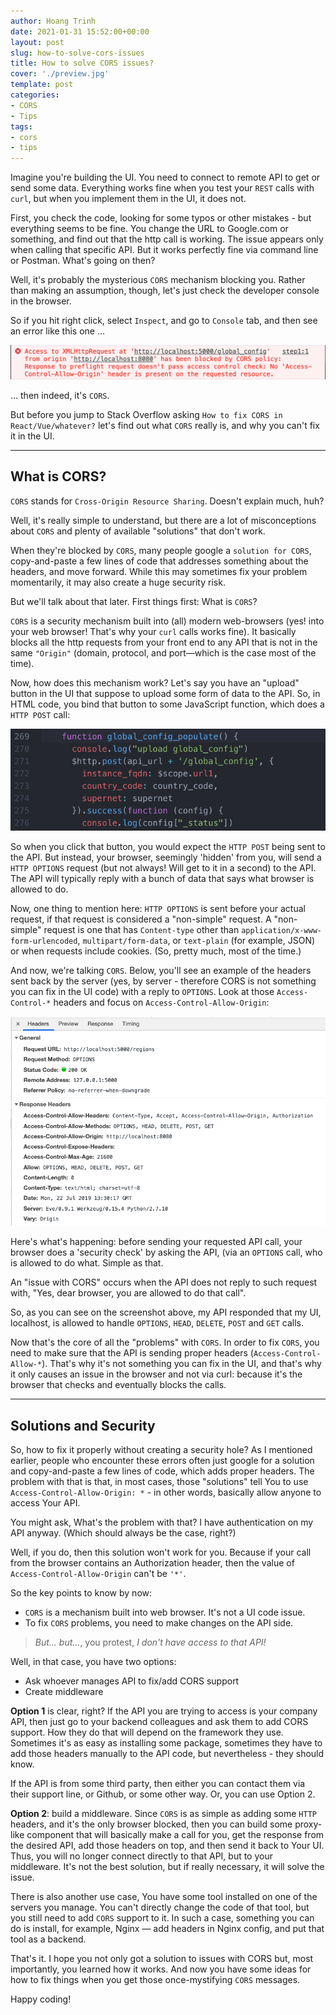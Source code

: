 ```yaml
---
author: Hoang Trinh
date: 2021-01-31 15:52:00+00:00
layout: post
slug: how-to-solve-cors-issues
title: How to solve CORS issues?
cover: './preview.jpg'
template: post
categories:
- CORS
- Tips
tags:
- cors
- tips
---
```


Imagine you're building the UI. You need to connect to remote API to get or send some data. Everything works fine when you test your `REST` calls with `curl`, but when you implement them in the UI, it does not.

First, you check the code, looking for some typos or other mistakes - but everything seems to be fine. You change the URL to Google.com or something, and find out that the http call is working. The issue appears only when calling that specific API. But it works perfectly fine via command line or Postman. What's going on then?

Well, it's probably the mysterious `CORS` mechanism blocking you. Rather than making an assumption, though, let's just check the developer console in the browser.

So if you hit right click, select `Inspect`, and go to `Console` tab, and then see an error like this one ...

![CORS example](./cors-example.png)

… then indeed, it's `CORS`.

But before you jump to Stack Overflow asking `How to fix CORS in React/Vue/whatever?` let's find out what `CORS` really is, and why you can't fix it in the UI.

---

## What is CORS?

`CORS` stands for `Cross-Origin Resource Sharing`. Doesn't explain much, huh?

Well, it's really simple to understand, but there are a lot of misconceptions about `CORS` and plenty of available "solutions" that don't work.

When they're blocked by `CORS`, many people google a `solution for CORS`, copy-and-paste a few lines of code that addresses something about the headers, and move forward. While this may sometimes fix your problem momentarily, it may also create a huge security risk.

But we'll talk about that later. First things first: What is `CORS`?

`CORS` is a security mechanism built into (all) modern web-browsers (yes! into your web browser! That's why your `curl` calls works fine). It basically blocks all the http requests from your front end to any API that is not in the same `"Origin"` (domain, protocol, and port—which is the case most of the time).

Now, how does this mechanism work? Let's say you have an "upload" button in the UI that suppose to upload some form of data to the API. So, in HTML code, you bind that button to some JavaScript function, which does a `HTTP POST` call:

![POST call](./post-call.png)

So when you click that button, you would expect the `HTTP POST` being sent to the API. But instead, your browser, seemingly 'hidden' from you, will send a `HTTP OPTIONS` request (but not always! Will get to it in a second) to the API. The API will typically reply with a bunch of data that says what browser is allowed to do.

Now, one thing to mention here: `HTTP OPTIONS` is sent before your actual request, if that request is considered a "non-simple" request. A "non-simple" request is one that has `Content-type` other than `application/x-www-form-urlencoded`, `multipart/form-data`, or `text-plain` (for example, JSON) or when requests include cookies. (So, pretty much, most of the time.)

And now, we're talking `CORS`. Below, you'll see an example of the headers sent back by the server (yes, by server - therefore CORS is not something you can fix in the UI code) with a reply to `OPTIONS`. Look at those `Access-Control-*` headers and focus on `Access-Control-Allow-Origin`:

![CORS headers](./cors-headers.png)

Here's what's happening: before sending your requested API call, your browser does a 'security check' by asking the API, (via an `OPTIONS` call, who is allowed to do what. Simple as that.

An "issue with CORS" occurs when the API does not reply to such request with, "Yes, dear browser, you are allowed to do that call".

So, as you can see on the screenshot above, my API responded that my UI, localhost, is allowed to handle `OPTIONS`, `HEAD`, `DELETE`, `POST` and `GET` calls.

Now that's the core of all the "problems" with `CORS`. In order to fix `CORS`, you need to make sure that the API is sending proper headers (`Access-Control-Allow-*`). That's why it's not something you can fix in the UI, and that's why it only causes an issue in the browser and not via curl: because it's the browser that checks and eventually blocks the calls.

---

## Solutions and Security

So, how to fix it properly without creating a security hole? As I mentioned earlier, people who encounter these errors often just google for a solution and copy-and-paste a few lines of code, which adds proper headers. The problem with that is that, in most cases, those "solutions" tell You to use `Access-Control-Allow-Origin: *` - in other words, basically allow anyone to access Your API.

You might ask, What's the problem with that? I have authentication on my API anyway. (Which should always be the case, right?)

Well, if you do, then this solution won't work for you. Because if your call from the browser contains an Authorization header, then the value of `Access-Control-Allow-Origin` can't be `'*'`.

So the key points to know by now:

- `CORS` is a mechanism built into web browser. It's not a UI code issue.
- To fix `CORS` problems, you need to make changes on the API side.

> _But… but…_, you protest, _I don't have access to that API!_

Well, in that case, you have two options:

- Ask whoever manages API to fix/add CORS support
- Create middleware

**Option 1** is clear, right? If the API you are trying to access is your company API, then just go to your backend colleagues and ask them to add CORS support. How they do that will depend on the framework they use. Sometimes it's as easy as installing some package, sometimes they have to add those headers manually to the API code, but nevertheless - they should know.

If the API is from some third party, then either you can contact them via their support line, or Github, or some other way. Or, you can use Option 2.

**Option 2**: build a middleware. Since `CORS` is as simple as adding some `HTTP` headers, and it's the only browser blocked, then you can build some proxy-like component that will basically make a call for you, get the response from the desired API, add those headers on top, and then send it back to Your UI. Thus, you will no longer connect directly to that API, but to your middleware. It's not the best solution, but if really necessary, it will solve the issue.

There is also another use case, You have some tool installed on one of the servers you manage. You can't directly change the code of that tool, but you still need to add `CORS` support to it. In such a case, something you can do is install, for example, Nginx — add headers in Nginx config, and put that tool as a backend.

That's it. I hope you not only got a solution to issues with CORS but, most importantly, you learned how it works. And now you have some ideas for how to fix things when you get those once-mystifying `CORS` messages.

Happy coding!
